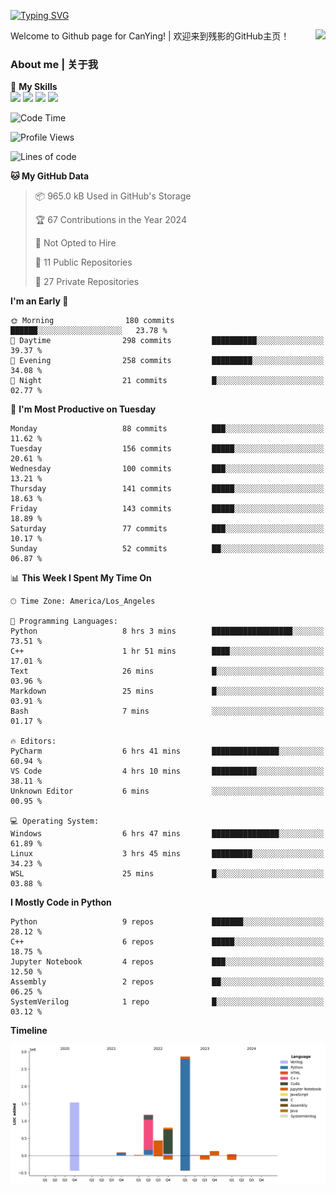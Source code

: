 [![Typing SVG](https://readme-typing-svg.herokuapp.com?size=25&duration=3500&color=00FFFF&vCenter=true&width=250&height=40&lines=Hi+Welcome+%F0%9F%91%8B%F0%9F%8F%BB;I'm+CanYing|残影)](https://git.io/typing-svg)

<a href="#">
  <img align="right" src="https://github-readme-stats.vercel.app/api?username=CanYing0913&count_private=true&rank_icon=github&show_icons=true&bg_color=15,f2f7fd,E0EAFC&" />
</a>

Welcome to Github page for CanYing! | 欢迎来到残影的GitHub主页！

### About me | 关于我

🌟 **My Skills**  
![](https://img.shields.io/badge/-C-A8B9CC?style=flat-square&logo=C&logoColor=fff)
![](https://img.shields.io/badge/-C++-00599C?style=flat-square&logo=Cpp&logoColor=fff)
![](https://img.shields.io/badge/-Python-3776AB?style=flat-square&logo=Python&logoColor=fff)
![](https://img.shields.io/badge/-Linux-000000?style=flat-square&logo=Linux&logoColor=fff)

<!--START_SECTION:waka-->
![Code Time](http://img.shields.io/badge/Code%20Time-14%20hrs%2027%20mins-blue)

![Profile Views](http://img.shields.io/badge/Profile%20Views-84-blue)

![Lines of code](https://img.shields.io/badge/From%20Hello%20World%20I%27ve%20Written-7.1%20million%20lines%20of%20code-blue)

**🐱 My GitHub Data** 

> 📦 965.0 kB Used in GitHub's Storage 
 > 
> 🏆 67 Contributions in the Year 2024
 > 
> 🚫 Not Opted to Hire
 > 
> 📜 11 Public Repositories 
 > 
> 🔑 27 Private Repositories 
 > 
**I'm an Early 🐤** 

```text
🌞 Morning                180 commits         ██████░░░░░░░░░░░░░░░░░░░   23.78 % 
🌆 Daytime                298 commits         ██████████░░░░░░░░░░░░░░░   39.37 % 
🌃 Evening                258 commits         █████████░░░░░░░░░░░░░░░░   34.08 % 
🌙 Night                  21 commits          █░░░░░░░░░░░░░░░░░░░░░░░░   02.77 % 
```
📅 **I'm Most Productive on Tuesday** 

```text
Monday                   88 commits          ███░░░░░░░░░░░░░░░░░░░░░░   11.62 % 
Tuesday                  156 commits         █████░░░░░░░░░░░░░░░░░░░░   20.61 % 
Wednesday                100 commits         ███░░░░░░░░░░░░░░░░░░░░░░   13.21 % 
Thursday                 141 commits         █████░░░░░░░░░░░░░░░░░░░░   18.63 % 
Friday                   143 commits         █████░░░░░░░░░░░░░░░░░░░░   18.89 % 
Saturday                 77 commits          ███░░░░░░░░░░░░░░░░░░░░░░   10.17 % 
Sunday                   52 commits          ██░░░░░░░░░░░░░░░░░░░░░░░   06.87 % 
```


📊 **This Week I Spent My Time On** 

```text
🕑︎ Time Zone: America/Los_Angeles

💬 Programming Languages: 
Python                   8 hrs 3 mins        ██████████████████░░░░░░░   73.51 % 
C++                      1 hr 51 mins        ████░░░░░░░░░░░░░░░░░░░░░   17.01 % 
Text                     26 mins             █░░░░░░░░░░░░░░░░░░░░░░░░   03.96 % 
Markdown                 25 mins             █░░░░░░░░░░░░░░░░░░░░░░░░   03.91 % 
Bash                     7 mins              ░░░░░░░░░░░░░░░░░░░░░░░░░   01.17 % 

🔥 Editors: 
PyCharm                  6 hrs 41 mins       ███████████████░░░░░░░░░░   60.94 % 
VS Code                  4 hrs 10 mins       ██████████░░░░░░░░░░░░░░░   38.11 % 
Unknown Editor           6 mins              ░░░░░░░░░░░░░░░░░░░░░░░░░   00.95 % 

💻 Operating System: 
Windows                  6 hrs 47 mins       ███████████████░░░░░░░░░░   61.89 % 
Linux                    3 hrs 45 mins       █████████░░░░░░░░░░░░░░░░   34.23 % 
WSL                      25 mins             █░░░░░░░░░░░░░░░░░░░░░░░░   03.88 % 
```

**I Mostly Code in Python** 

```text
Python                   9 repos             ███████░░░░░░░░░░░░░░░░░░   28.12 % 
C++                      6 repos             █████░░░░░░░░░░░░░░░░░░░░   18.75 % 
Jupyter Notebook         4 repos             ███░░░░░░░░░░░░░░░░░░░░░░   12.50 % 
Assembly                 2 repos             ██░░░░░░░░░░░░░░░░░░░░░░░   06.25 % 
SystemVerilog            1 repo              █░░░░░░░░░░░░░░░░░░░░░░░░   03.12 % 
```



**Timeline**

![Lines of Code chart](https://raw.githubusercontent.com/CanYing0913/CanYing0913/master/assets/bar_graph.png)


<!--END_SECTION:waka-->

